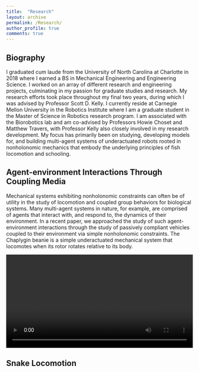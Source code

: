 ```yaml
---
title:  "Research"
layout: archive
permalink: /Research/
author_profile: true
comments: true
---
```


## Biography

I graduated cum laude from the University of North Carolina at Charlotte in 2018 where I earned a BS in Mechanical Engineering and Engineering Science. I worked on an array of different research and engineering projects, culminating in my passion for graduate studies and research. My research efforts took place throughout my final two years, during which I was advised by Professor Scott D. Kelly. I currently reside at Carnegie Mellon University in the Robotics Institute where I am a graduate student in the Master of Science in Robotics research program. I am associated with the Biorobotics lab and am co-advised by Professors Howie Choset and Matthew Travers, with Professor Kelly also closely involved in my research development. My focus has primarily been on studying, developing models for, and building multi-agent systems of underactuated robots rooted in nonholonomic mechanics that embody the underlying principles of fish locomotion and schooling.

## Agent-environment Interactions Through Coupling Media
Mechanical systems exhibiting nonholonomic constraints can often be of utility in the study of locomotion and coupled group behaviors for biological systems. Many multi-agent systems in nature, for example, are comprised of agents that interact with, and respond to, the dynamics of their environment. In a recent paper, we approached the study of such agent-environment interactions through the study of passively compliant vehicles coupled to their environment via simple nonholonomic constraints. The Chaplygin beanie is a simple underactuated mechanical system that locomotes when its rotor rotates relative to its body.
<div class="myvideo">
   <video  style="display:block; width:100%; height:auto;" autoplay controls>
      <source src="{{ site.baseurl }}/viewable/beaniemovie.mp4" type="video/mp4" />
      <source src="/viewable/output.ogv" type="video/ogg" />
      <source src="/viewable/output.webm"  type="video/webm"  />
   </video>
</div>

## Snake Locomotion

